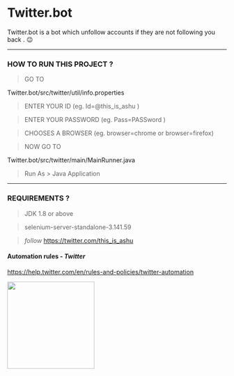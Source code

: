# Twitter.bot
Twitter.bot is a bot which unfollow accounts if they are not following you back . 😉
*************************************************************************************

### HOW TO RUN THIS PROJECT ?

>GO TO 

Twitter.bot/src/twitter/util/info.properties

>ENTER YOUR ID (eg. Id=@this_is_ashu )

>ENTER YOUR PASSWORD (eg.	Pass=PASSword )

>CHOOSES A BROWSER (eg. browser=chrome or browser=firefox)

>NOW GO TO

Twitter.bot/src/twitter/main/MainRunner.java

>Run As > Java Application

***************************************************************************************

### REQUIREMENTS ?

>JDK 1.8 or above 

>selenium-server-standalone-3.141.59

> _follow_ https://twitter.com/this_is_ashu 

#### Automation rules - _Twitter_
https://help.twitter.com/en/rules-and-policies/twitter-automation

<img src="https://omisido.com/wp-content/uploads/2014/06/twitter-animated-gif.gif" width="200">
